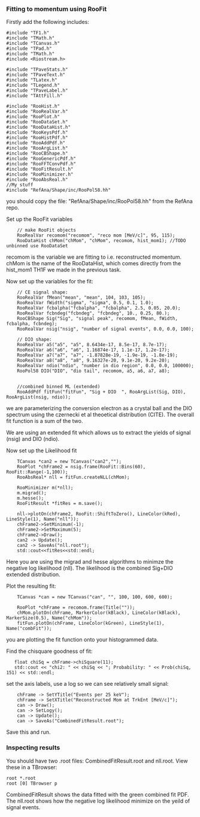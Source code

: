 
### Fitting to momentum using RooFit

Firstly add the following includes:

```
#include "TF1.h"
#include "TMath.h"
#include "TCanvas.h"
#include "TPad.h"
#include "TMath.h"
#include <Riostream.h>

#include "TPaveStats.h"
#include "TPaveText.h"
#include "TLatex.h"
#include "TLegend.h"
#include "TPaveLabel.h"
#include "TAttFill.h"

#include "RooHist.h"
#include "RooRealVar.h"
#include "RooPlot.h"
#include "RooDataSet.h"
#include "RooDataHist.h"
#include "RooKeysPdf.h"
#include "RooHistPdf.h"
#include "RooAddPdf.h"
#include "RooArgList.h"
#include "RooCBShape.h"
#include "RooGenericPdf.h"
#include "RooFFTConvPdf.h"
#include "RooFitResult.h"
#include "RooMinimizer.h"
#include "RooAbsReal.h"
//My stuff
#include "RefAna/Shape/inc/RooPol58.hh"

```

you should copy the file: "RefAna/Shape/inc/RooPol58.hh" from the RefAna repo.

Set up the RooFit variables

```
    // make RooFit objects
    RooRealVar recomom("recomom", "reco mom [MeV/c]", 95, 115);
    RooDataHist chMom("chMom", "chMom", recomom, hist_mom1); //TODO unbinned use RooDataSet
```

recomom is the variable we  are fitting to i.e. reconstructed momentum. chMom is the name of the RooDataHist, which comes directly from the hist_mom1 TH1F we made in the previous task.

Now set up the variables for the fit:

```
    // CE signal shape:
    RooRealVar fMean("mean", "mean", 104, 103, 105);
    RooRealVar fWidth("sigma", "sigma", 0.5, 0.1, 1.0);
    RooRealVar fcbalpha("fcbalpha", "fcbalpha", 2.5, 0.05, 20.0);
    RooRealVar fcbndeg("fcbndeg", "fcbndeg", 10., 0.25, 80.);
    RooCBShape Sig("Sig", "signal peak", recomom, fMean, fWidth, fcbalpha, fcbndeg);
    RooRealVar nsig("nsig", "number of signal events", 0.0, 0.0, 100);
   
    // DIO shape:
    RooRealVar a5("a5", "a5", 8.6434e-17, 8.5e-17, 8.7e-17);
    RooRealVar a6("a6", "a6", 1.16874e-17, 1.1e-17, 1.2e-17);
    RooRealVar a7("a7", "a7", -1.87828e-19, -1.9e-19, -1.8e-19);
    RooRealVar a8("a8", "a8", 9.16327e-20, 9.1e-20, 9.2e-20);
    RooRealVar ndio("ndio", "number in dio region", 0.0, 0.0, 100000);
    RooPol58 DIO("DIO", "dio tail", recomom, a5, a6, a7, a8);
    
    
    //combined binned ML (extended)
    RooAddPdf fitFun("fitFun", "Sig + DIO  ", RooArgList(Sig, DIO), RooArgList(nsig, ndio)); 
```

we are parameterizing the conversion electron as a crystal ball and the DIO spectrum using the czernecki et al theoetical distribution (CITE). The overall fit function is a sum of the two.

We are using an extended fit which allows us to extract the yields of signal (nsig) and DIO (ndio).

Now set up the Likelihood fit

```  
    TCanvas *can2 = new TCanvas("can2","");
    RooPlot *chFrame2 = nsig.frame(RooFit::Bins(60), RooFit::Range(-1,100));
    RooAbsReal* nll = fitFun.createNLL(chMom);

    RooMinimizer m(*nll);
    m.migrad();
    m.hesse();
    RooFitResult *fitRes = m.save();
    
    nll->plotOn(chFrame2, RooFit::ShiftToZero(), LineColor(kRed), LineStyle(1), Name("nll"));
    chFrame2->SetMinimum(-1);
    chFrame2->SetMaximum(5);
    chFrame2->Draw();
    can2 -> Update();
    can2 -> SaveAs("nll.root");
    std::cout<<fitRes<<std::endl;

```

Here you are using the migrad and hesse algorithms to minimze the negative log likelihood (nll). The likelihood is the combined Sig+DIO extended distribution.

Plot the resulting fit:
 
``` 
    TCanvas *can = new TCanvas("can", "", 100, 100, 600, 600);
    
    RooPlot *chFrame = recomom.frame(Title(""));
    chMom.plotOn(chFrame, MarkerColor(kBlack), LineColor(kBlack), MarkerSize(0.5), Name("chMom"));
    fitFun.plotOn(chFrame, LineColor(kGreen), LineStyle(1), Name("combFit"));
 ```
 you are plotting the fit function onto your histogrammed data.
 
 Find the chisquare goodness of fit:
 
 ```   
    float chiSq = chFrame->chiSquare(11);
    std::cout << "chi2: " << chiSq << "; Probability: " << Prob(chiSq, 151) << std::endl;
```

set the axis labels, use a log so we can see relatively small signal:

```
    chFrame -> SetYTitle("Events per 25 keV");
    chFrame -> SetXTitle("Reconstructed Mom at TrkEnt [MeV/c]");
    can -> Draw();
    can -> SetLogy();
    can -> Update();
    can -> SaveAs("CombinedFitResult.root");  
```

Save this and run.

### Inspecting results

You should have two .root files: CombinedFitResult.root and nll.root. View these in a TBrowser:

```
root *.root
root [0] TBrowser p
```
CombinedFitResult shows the data fitted with the green combined fit PDF. The nll.root shows how the negative log likelihood minimize on the yeild of signal events.
